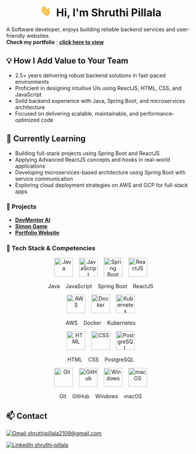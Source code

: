 <h1 align="center">
  <img src="https://github.com/shruthipillala/shruthipillala/blob/main/wave.gif" width="30px" height="30px"/> 
  <span>&nbsp;Hi, I'm Shruthi Pillala</span>
</h1>

A Software developer, enjoys building reliable backend services and user-friendly websites.<br />
<b>Check my portfolio</b> : [**click here to view**](https://shruthipillala.github.io/portfolio/)

## 💡 How I Add Value to Your Team 
- 2.5+ years delivering robust backend solutions in fast-paced environments
- Proficient in designing intuitive UIs using ReactJS, HTML, CSS, and JavaScript
- Solid backend experience with Java, Spring Boot, and microservices architecture
- Focused on delivering scalable, maintainable, and performance-optimized code

## 🌱 Currently Learning
- Building full-stack projects using Spring Boot and ReactJS
- Applying Advanced ReactJS concepts and hooks in real-world applications
- Developing microservices-based architecture using Spring Boot with service communication
- Exploring cloud deployment strategies on AWS and GCP for full-stack apps


### 📂 Projects 
-  [**DevMentor AI**](https://app.devmentorai.com)  
-  [**Simon Game**](https://shruthipillala.github.io/simon-game/)  
-  [**Portfolio Website**](https://shruthipillala.github.io/Personal-site/)  



### 🧰 Tech Stack & Competencies

<!-- Row 1 -->
<p align="center">
  <img src="https://cdn.jsdelivr.net/gh/devicons/devicon/icons/java/java-original.svg" width="50" height="50" title="Java"/>
  &nbsp;&nbsp;
  <img src="https://cdn.jsdelivr.net/gh/devicons/devicon/icons/javascript/javascript-original.svg" width="50" height="50" title="JavaScript"/>
  &nbsp;&nbsp;
  <img src="https://cdn.jsdelivr.net/gh/devicons/devicon/icons/spring/spring-original.svg" width="50" height="50" title="Spring Boot"/>
  &nbsp;&nbsp;
  <img src="https://cdn.jsdelivr.net/gh/devicons/devicon/icons/react/react-original.svg" width="50" height="50" title="ReactJS"/>
</p>
<p align="center">
  Java &nbsp;&nbsp; JavaScript &nbsp;&nbsp; Spring Boot &nbsp;&nbsp; ReactJS
</p>

<!-- Row 2 -->
<p align="center">
  <!-- AWS -->
  <img src="https://cdn.jsdelivr.net/gh/simple-icons/simple-icons/icons/amazonaws.svg" width="50" height="50" title="AWS"/>
  &nbsp;&nbsp;
  <!-- Docker -->
  <img src="https://cdn.jsdelivr.net/gh/devicons/devicon/icons/docker/docker-original.svg" width="50" height="50" title="Docker"/>
  &nbsp;&nbsp;
  <!-- Kubernetes -->
  <img src="https://cdn.jsdelivr.net/gh/devicons/devicon/icons/kubernetes/kubernetes-plain.svg" width="50" height="50" title="Kubernetes"/>
</p>

<p align="center">
  AWS &nbsp;&nbsp; Docker &nbsp;&nbsp; Kubernetes
</p>


<!-- Row 2 -->
<p align="center">
  <img src="https://cdn.jsdelivr.net/gh/devicons/devicon/icons/html5/html5-original.svg" width="50" height="50" title="HTML"/>
  &nbsp;&nbsp;
  <img src="https://cdn.jsdelivr.net/gh/devicons/devicon/icons/css3/css3-original.svg" width="50" height="50" title="CSS"/>
  &nbsp;&nbsp;
  <img src="https://cdn.jsdelivr.net/gh/devicons/devicon/icons/postgresql/postgresql-original.svg" width="50" height="50" title="PostgreSQL"/>
</p>
<p align="center">
  HTML &nbsp;&nbsp; CSS &nbsp;&nbsp; PostgreSQL
</p>

<!-- Row 3 -->
<p align="center">
  <img src="https://cdn.jsdelivr.net/gh/devicons/devicon/icons/git/git-original.svg" width="50" height="50" title="Git"/>
  &nbsp;&nbsp;
  <img src="https://cdn.jsdelivr.net/gh/devicons/devicon/icons/github/github-original.svg" width="50" height="50" title="GitHub"/>
  &nbsp;&nbsp;
  <img src="https://cdn.jsdelivr.net/gh/devicons/devicon/icons/windows8/windows8-original.svg" width="50" height="50" title="Windows"/>
  &nbsp;&nbsp;
  <img src="https://cdn.jsdelivr.net/gh/devicons/devicon/icons/apple/apple-original.svg" width="50" height="50" title="macOS"/>
</p>
<p align="center">
  Git &nbsp;&nbsp; GitHub &nbsp;&nbsp; Windows &nbsp;&nbsp; macOS
</p>


## 📫 Contact
<p>
  <a href="mailto:shruthipillala2109@gmail.com">
    <img src="https://img.icons8.com/color/48/000000/gmail-new.png" alt="Gmail" height="25"/>
    shruthipillala2109@gmail.com
  </a>
</p>
<p>
  <a href="https://www.linkedin.com/in/shruthi-pillala/">
    <img src="https://img.icons8.com/color/48/000000/linkedin.png" alt="LinkedIn" height="25"/>
    shruthi-pillala
  </a>
</p>

